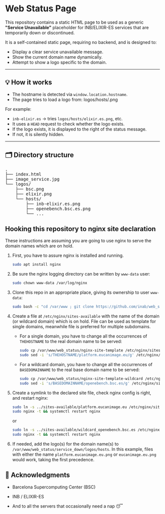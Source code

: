 # Web Status Page

This repository contains a static HTML page to be used as a generic **"Service Unavailable"** placeholder for INB/ELIXIR-ES services that are temporarily down or discontinued.

It is a self-contained static page, requiring no backend, and is designed to:

- Display a clear service unavailable message.
- Show the current domain name dynamically.
- Attempt to show a logo specific to the domain.

---

## 💡 How it works

- The hostname is detected via `window.location.hostname`.
- The page tries to load a logo from: logos/hosts/<subdomain>.png

For example:
- `inb-elixir.es` → tries `logos/hosts/elixir.es.png`, etc.
- It uses a `HEAD` request to check whether the logo exists.
- If the logo exists, it is displayed to the right of the status message.
- If not, it is silently hidden.

---

## 🗂 Directory structure
<pre>
.
├── index.html
├── image_service.jpg
└── logos/
    ├── bsc.png
    ├── elixir.png
    └── hosts/
        ├── inb-elixir.es.png
        ├── openebench.bsc.es.png
        └── ...
</pre>

## Hooking this repository to nginx site declaration

These instructions are assuming you are going to use nginx to serve the
domain names which are on hold.

1. First, you have to assure nginx is installed and running.

   ```bash
   sudo apt install nginx
   ```

2. Be sure the nginx logging directory can be written by `www-data` user:

   ```bash
   sudo chown www-data /var/log/nginx
   ```

3. Clone this repo in an appropriate place, giving its ownership to user `www-data`:

   ```bash
   sudo bash -c "cd /var/www ; git clone https://github.com/inab/web_status ; chown -R www-data: web_status"
   ```

4. Create a file at `/etc/nginx/sites-available` with the name of the domain
  (or wildcard domain) which is on hold. File <nginx-site-template> can be used as template
  for single domains, meanwhile file <nginx-site-template-wildcard> is preferred for
  multiple subdomains.

   * For a single domain, you have to change all the occurrences of `THEHOSTNAME` to the real
     domain name to be served:
  
     ```bash
     sudo cp /var/www/web_status/nginx-site-template /etc/nginx/sites-available/platform.eucanimage.eu
     sudo sed -i 's/THEHOSTNAME/platform.eucanimage.eu/g' /etc/nginx/sites-available/platform.eucanimage.eu
     ```

   * For a wildcard domain, you have to change all the occurrences of `BASEDOMAINNAME` to the real
     base domain name to be served:
  
     ```bash
     sudo cp /var/www/web_status/nginx-site-template-wildcard /etc/nginx/sites-available/wildcard_openebench.bsc.es
     sudo sed -i 's/BASEDOMAINNAME/openebench.bsc.es/g' /etc/nginx/sites-available/wildcard_openebench.bsc.es
     ```

5. Create a symlink to the declared site file, check nginx config is right, and restart nginx:

   ```bash
   sudo ln -s ../sites-available/platform.eucanimage.eu /etc/nginx/sites-enabled
   sudo nginx -t && systemctl restart nginx
   ```

   or

   ```bash
   sudo ln -s ../sites-available/wildcard_openebench.bsc.es /etc/nginx/sites-enabled
   sudo nginx -t && systemctl restart nginx
   ```

6. If needed, add the logo(s) for the domain name(s) to `/var/www/web_status/service_down/logos/hosts`.
  In this example, files with either the name `platform.eucanimage.eu.png` or `eucanimage.eu.png`
  would work, taking the first precedence.

## 🙌 Acknowledgments

- Barcelona Supercomputing Center (BSC)

- INB / ELIXIR-ES

- And to all the servers that occasionally need a nap 😴
